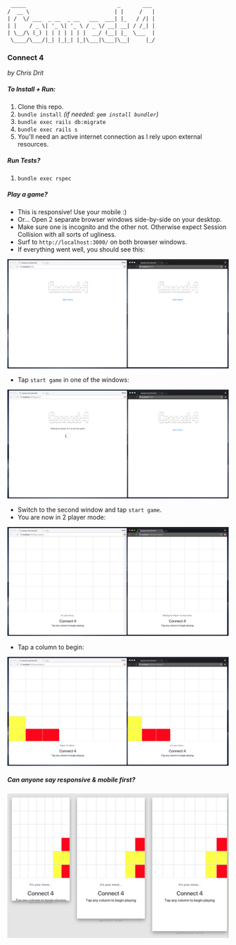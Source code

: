  ```
  _____                             _       ___
 /  __ \                           | |     /   |
 | /  \/ ___  _ __  _ __   ___  ___| |_   / /| |
 | |    / _ \| '_ \| '_ \ / _ \/ __| __| / /_| |
 | \__/\ (_) | | | | | | |  __/ (__| |_  \___  |
  \____/\___/|_| |_|_| |_|\___|\___|\__|     |_/

```
### Connect 4

_by Chris Drit_

##### To Install + Run:

1. Clone this repo.
1. `bundle install` _(if needed: `gem install bundler`)_
1. `bundle exec rails db:migrate`
1. `bundle exec rails s`
1. You'll need an active internet connection as I rely upon external resources.

##### Run Tests?

1. `bundle exec rspec`

##### Play a game?

* This is responsive! Use your mobile :)
* Or... Open 2 separate browser windows side-by-side on your desktop.
* Make sure one is incognito and the other not. Otherwise expect Session Collision with all sorts of ugliness.
* Surf to `http://localhost:3000/` on both browser windows.
* If everything went well, you should see this:    

![alt text](https://raw.githubusercontent.com/ChrisDrit/connect-4/master/public/connect-4-screenshot-home.png "Connect 4 Home Page")


* Tap `start game` in one of the windows:

![alt_text](https://raw.githubusercontent.com/ChrisDrit/connect-4/master/public/connect-4-screenshot-waiting-for-player-2.png "Connect 4 Waiting...")

* Switch to the second window and tap `start game`.
* You are now in 2 player mode:

![alt_text](https://raw.githubusercontent.com/ChrisDrit/connect-4/master/public/connect-4-screenshot-game-grid.png "Connect 4 Game Grid")

* Tap a column to begin:

![alt_text](https://raw.githubusercontent.com/ChrisDrit/connect-4/master/public/connect-4-screenshot-plaing-game.png "Connect 4 Game Play")


##### Can anyone say responsive & mobile first?

![alt_text](https://raw.githubusercontent.com/ChrisDrit/connect-4/master/public/connect-4-screenshot-responsive.png "Connect 4 Responsive Game Grid")



